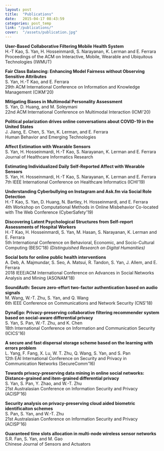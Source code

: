 ```yaml
---
layout: post
title:  "Publications"
date:   2015-04-17 08:43:59
categories: post_temp
link: "/publications/"
cover:  "/assets/publication.jpg"
---
```

<strong> User-Based Collaborative Filtering Mobile Health System </strong><br/>
H.-T Kao, S. Yan, H. Hosseinmardi, S. Narayanan, K. Lerman and E. Ferrara<br/>
Proceedings of the ACM on Interactive, Mobile, Wearable and Ubiquitous Technologies (IWMUT)

<strong> Fair Class Balancing: Enhancing Model Fairness without Observing Sensitive Attributes </strong><br/>
S. Yan, H.-T Kao, and E. Ferrara<br/>
29th ACM International Conference on Information and Knowledge Management (CIKM'20)

<strong>Mitigating Biases in Multimodal Personality Assessment</strong><br/>
S. Yan, D. Huang, and M. Soleymani <br/>
22nd ACM International Conference on Multimodal Interaction (ICMI'20)

<strong>Political polarization drives online conversations about COVID-19 in the United States</strong><br/>
J. Jiang, E. Chen, S. Yan, K. Lerman, and E. Ferrara<br/>
Human Behavior and Emerging Technologies

<strong>Affect Estimation with Wearable Sensors</strong><br/>
S. Yan, H. Hosseinmardi, H.-T Kao, S. Narayanan, K. Lerman and E. Ferrara<br/>
Journal of Healthcare Informatics Research

<strong>Estimating Individualized Daily Self-Reported Affect with Wearable Sensors</strong><br/>
S. Yan, H. Hosseinmardi, H.-T Kao, S. Narayanan, K. Lerman and E. Ferrara<br/>
7th IEEE International Conference on Healthcare Informatics (ICHI'19)

<strong>Understanding Cyberbullying on Instagram and Ask.fm via Social Role Detection</strong><br/>
H.-T Kao, S. Yan, D. Huang, N. Bartley, H. Hosseinmardi, and E. Ferrara<br/>
4th Workshop on Computational Methods in Online Misbehavior Co-located with The Web Conference (CyberSafety'19)

<strong>Discovering Latent Psychological Structures from Self-report Assessments of Hospital Workers</strong><br/>
H.-T Kao, H. Hosseinmardi, S. Yan, M. Hasan, S. Narayanan, K. Lerman and E. Ferrara<br/>
5th International Conference on Behavioral, Economic, and Socio-Cultural Computing  (BESC'18)
<i>(Distinguished Research on Digital Humanities)</i>

<strong>Social bots for online public health interventions</strong><br/>
A. Deb, A. Majmundar, S. Seo, A. Matsui, R. Tandon, S. Yan, J. Allem, and E. Ferrara<br/>
2018 IEEE/ACM International Conference on Advances in Social Networks Analysis and Mining (ASONAM'18)

<strong>SoundAuth: Secure zero-effort two-factor authentication based on audio signals</strong><br/>
M. Wang, W.-T. Zhu, S. Yan, and Q. Wang<br/>
6th IEEE Conference on Communications and Network Security (CNS'18)

<strong>DynaEgo: Privacy-preserving collaborative filtering recommender system based on social-aware differential privacy</strong><br/>
S. Yan, S. Pan, W.-T. Zhu, and K. Chen<br/>
18th International Conference on Information and Communication Security (ICICS'16)

<strong>A secure and fast dispersal storage scheme based on the learning with errors problem</strong><br/>
L. Yang, F. Fang, X. Lu, W. T. Zhu, Q. Wang, S. Yan, and S. Pan<br/>
12th EAI International Conference on Security and Privacy in Communication Networks (SecureComm'16)

<strong>Towards privacy-preserving data mining in online social networks: Distance-grained and item-grained differential privacy</strong><br/>
S. Yan, S. Pan, Y. Zhao, and W.-T. Zhu<br/>
21st Australasian Conference on Information Security and Privacy (ACISP'16)

<strong>Security analysis on privacy-preserving cloud aided biometric identificaiton schemes</strong><br/>
S. Pan, S. Yan, and W.-T. Zhu<br/>
21st Australasian Conference on Information Security and Privacy (ACISP'16)

<strong>Guaranteed time slots allocation in multi-node wireless sensor networks</strong><br/>
S.R. Fan, S. Yan, and M. Gao<br/>
Chinese Journal of Sensors and Actuators
